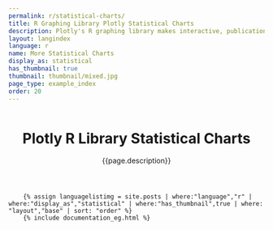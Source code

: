 ```yaml
---
permalink: r/statistical-charts/
title: R Graphing Library Plotly Statistical Charts
description: Plotly's R graphing library makes interactive, publication-quality graphs online. Examples of how to make statistical charts.
layout: langindex
language: r
name: More Statistical Charts
display_as: statistical
has_thumbnail: true
thumbnail: thumbnail/mixed.jpg
page_type: example_index
order: 20
---
```



<header class="--welcome">
	<div class="--welcome-body">
		<!--div.--wrap-inner-->
		<div class="--title">
			<div class="--category-img"><img src="https://plot.ly/gh-pages/documentation/static/images/r-small.png" alt=""></div>
			<div class="--body">
				<h1>Plotly R Library Statistical Charts</h1>
				<p>{{page.description}}</p>
			</div>
		</div>
	</div>
</header>

		{% assign languagelistimg = site.posts | where:"language","r" | where:"display_as","statistical" | where:"has_thumbnail",true | where: "layout","base" | sort: "order" %}
        {% include documentation_eg.html %}
